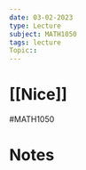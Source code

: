 ```yaml
---
date: 03-02-2023
type: Lecture
subject: MATH1050
tags: lecture
Topic:: 
---
```

# [[Nice]]
#MATH1050
# Notes



